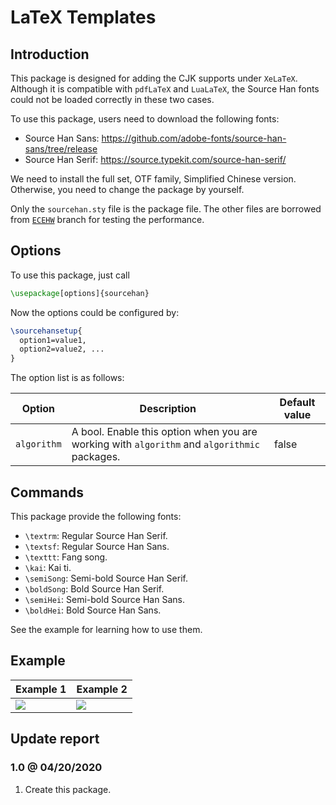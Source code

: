 # LaTeX Templates

## Introduction

This package is designed for adding the CJK supports under `XeLaTeX`. Although it is compatible with `pdfLaTeX` and `LuaLaTeX`, the Source Han fonts could not be loaded correctly in these two cases.

To use this package, users need to download the following fonts:

* Source Han Sans: https://github.com/adobe-fonts/source-han-sans/tree/release
* Source Han Serif: https://source.typekit.com/source-han-serif/

We need to install the full set, OTF family, Simplified Chinese version. Otherwise, you need to change the package by yourself.

Only the `sourcehan.sty` file is the package file. The other files are borrowed from [`ECEHW`][git-ecehw] branch for testing the performance.

## Options

To use this package, just call

```latex
\usepackage[options]{sourcehan}
```

Now the options could be configured by:

```latex
\sourcehansetup{
  option1=value1,
  option2=value2, ...
}
```

The option list is as follows:

| Option | Description | Default value |
| ----- | ----- | ----- |
| `algorithm` | A bool. Enable this option when you are working with `algorithm` and `algorithmic` packages. | false |

## Commands

This package provide the following fonts:

* `\textrm`: Regular Source Han Serif.
* `\textsf`: Regular Source Han Sans.
* `\texttt`: Fang song.
* `\kai`: Kai ti.
* `\semiSong`: Semi-bold Source Han Serif.
* `\boldSong`: Bold Source Han Serif.
* `\semiHei`: Semi-bold Source Han Sans.
* `\boldHei`: Bold Source Han Sans.

See the example for learning how to use them.

## Example

| Example 1 | Example 2 |
| ----- | ----- |
| ![][ex-fig-1] | ![][ex-fig-2] |

## Update report

### 1.0 @ 04/20/2020

1. Create this package.

[git-ecehw]:../ECE-homework
[git-beamer]:https://github.com/cainmagi/UH-beamer-templates

[ex-fig-1]:./display/shan-1.png
[ex-fig-2]:./display/shan-2.png